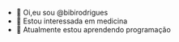 - 👋 Oi,eu sou @bibirodrigues
- 👀 Estou interessada em medicina
- 🌱 Atualmente estou aprendendo programação
<!---
bibirodrigues/bibirodrigues is a ✨ special ✨ repository because its `README.md` (this file) appears on your GitHub profile.
You can click the Preview link to take a look at your changes.
--->
